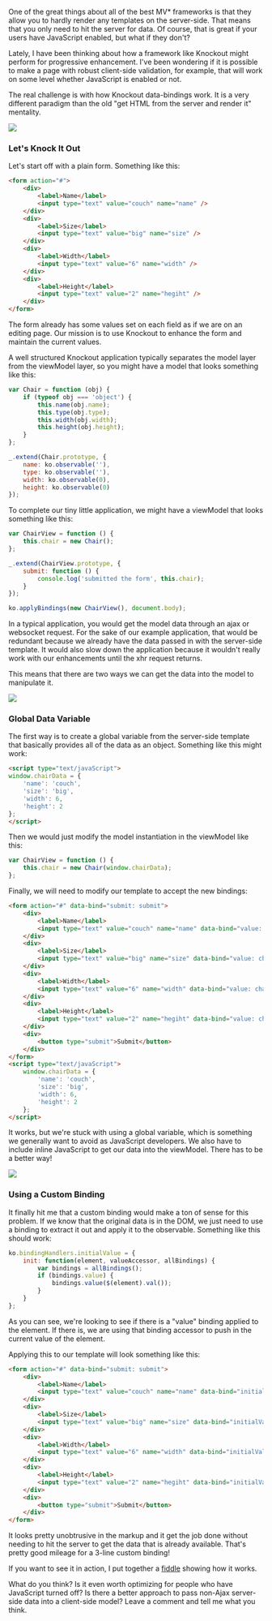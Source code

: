 One of the great things about all of the best MV* frameworks is that they allow you to hardly render any templates on the server-side. That means that you only need to hit the server for data. Of course, that is great if your users have JavaScript enabled, but what if they don't?

<!-- more -->

Lately, I have been thinking about how a framework like Knockout might perform for progressive enhancement. I've been wondering if it is possible to make a page with robust client-side validation, for example, that will work on some level whether JavaScript is enabled or not.

The real challenge is with how Knockout data-bindings work. It is a very different paradigm than the old "get HTML from the server and render it" mentality.

![](http://i2.cdnds.net/11/41/618_movies_rocky_10.jpg)

### Let's Knock It Out

Let's start off with a plain form. Something like this:

```html
<form action="#">
    <div>
        <label>Name</label>
        <input type="text" value="couch" name="name" />
    </div>
    <div>
        <label>Size</label>
        <input type="text" value="big" name="size" />
    </div>
    <div>
        <label>Width</label>
        <input type="text" value="6" name="width" />
    </div>
    <div>
        <label>Height</label>
        <input type="text" value="2" name="hegiht" />
    </div>
</form>
```

The form already has some values set on each field as if we are on an editing page. Our mission is to use Knockout to enhance the form and maintain the current values.

A well structured Knockout application typically separates the model layer from the viewModel layer, so you might have a model that looks something like this:

```js
var Chair = function (obj) {
    if (typeof obj === 'object') {
        this.name(obj.name);
        this.type(obj.type);
        this.width(obj.width);
        this.height(obj.height);
    }
};

_.extend(Chair.prototype, {
    name: ko.observable(''),
    type: ko.observable(''),
    width: ko.observable(0),
    height: ko.observable(0)
});
```

To complete our tiny little application, we might have a viewModel that looks something like this:

```js
var ChairView = function () {
    this.chair = new Chair();
};

_.extend(ChairView.prototype, {
    submit: function () {
        console.log('submitted the form', this.chair);
    }
});

ko.applyBindings(new ChairView(), document.body);
```

In a typical application, you would get the model data through an ajax or websocket request. For the sake of our example application, that would be redundant because we already have the data passed in with the server-side template. It would also slow down the application because it wouldn't really work with our enhancements until the xhr request returns.

This means that there are two ways we can get the data into the model to manipulate it.

![](http://static.indianexpress.com/m-images/Fri%20Sep%2006%202013,%2014:38%20hrs/M_Id_417124_Planet_Earth.jpg)

### Global Data Variable

The first way is to create a global variable from the server-side template that basically provides all of the data as an object. Something like this might work:

```html
<script type="text/javaScript">
window.chairData = {
    'name': 'couch',
    'size': 'big',
    'width': 6,
    'height': 2
};
</script>
```

Then we would just modify the model instantiation in the viewModel like this:

```js
var ChairView = function () {
    this.chair = new Chair(window.chairData);
};
```

Finally, we will need to modify our template to accept the new bindings:

```html
<form action="#" data-bind="submit: submit">
    <div>
        <label>Name</label>
        <input type="text" value="couch" name="name" data-bind="value: chair.name" />
    </div>
    <div>
        <label>Size</label>
        <input type="text" value="big" name="size" data-bind="value: chair.size" />
    </div>
    <div>
        <label>Width</label>
        <input type="text" value="6" name="width" data-bind="value: chair.width" />
    </div>
    <div>
        <label>Height</label>
        <input type="text" value="2" name="hegiht" data-bind="value: chair.height" />
    </div>
    <div>
        <button type="submit">Submit</button>
    </div>
</form>
<script type="text/javaScript">
    window.chairData = {
        'name': 'couch',
        'size': 'big',
        'width': 6,
        'height': 2
    };
</script>
```

It works, but we're stuck with using a global variable, which is something we generally want to avoid as JavaScript developers. We also have to include inline JavaScript to get our data into the viewModel. There has to be a better way!

![](http://images.blog.autoshopper.com/270_125-Anonymous.jpg)

### Using a Custom Binding

It finally hit me that a custom binding would make a ton of sense for this problem. If we know that the original data is in the DOM, we just need to use a binding to extract it out and apply it to the observable. Something like this should work:

```js
ko.bindingHandlers.initialValue = {
    init: function(element, valueAccessor, allBindings) {
        var bindings = allBindings();
        if (bindings.value) {
            bindings.value($(element).val());
        }
    }
};
```

As you can see, we're looking to see if there is a "value" binding applied to the element. If there is, we are using that binding accessor to push in the current value of the element.

Applying this to our template will look something like this:

```html
<form action="#" data-bind="submit: submit">
    <div>
        <label>Name</label>
        <input type="text" value="couch" name="name" data-bind="initialValue, value: chair.name" />
    </div>
    <div>
        <label>Size</label>
        <input type="text" value="big" name="size" data-bind="initialValue, value: chair.size" />
    </div>
    <div>
        <label>Width</label>
        <input type="text" value="6" name="width" data-bind="initialValue, value: chair.width" />
    </div>
    <div>
        <label>Height</label>
        <input type="text" value="2" name="hegiht" data-bind="initialValue, value: chair.height" />
    </div>
    <div>
        <button type="submit">Submit</button>
    </div>
</form>
```

It looks pretty unobtrusive in the markup and it get the job done without needing to hit the server to get the data that is already available. That's pretty good mileage for a 3-line custom binding!

If you want to see it in action, I put together a [fiddle](http://jsfiddle.net/UT73F/1/) showing how it works.

What do you think? Is it even worth optimizing for people who have JavaScript turned off? Is there a better approach to pass non-Ajax server-side data into a client-side model? Leave a comment and tell me what you think.
